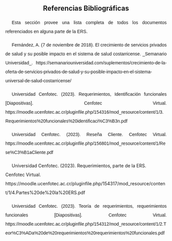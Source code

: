 <h2 style="text-align: center;">Referencias Bibliográficas</h2>

<p style="text-indent:20px; line-height:2; font-family: Arial, sans-serif; font-size: 14px; text-align: justify;">
Esta sección provee una lista completa de todos los documentos referenciados en alguna parte de la ERS.</p>

<p style="text-indent:20px; line-height:2; font-family: Arial, sans-serif; font-size: 14px; text-align: justify;">
Fernández, A. (7 de noviembre de 2018). El crecimiento de servicios privados de salud y su posible impacto en el sistema de salud costarricense. _Semanario Universidad_. https://semanariouniversidad.com/suplementos/crecimiento-de-la-oferta-de-servicios-privados-de-salud-y-su-posible-impacto-en-el-sistema-universal-de-salud-costarricense/</p>

<p style="text-indent:20px; line-height:2; font-family: Arial, sans-serif; font-size: 14px; text-align: justify;">
Universidad Cenfotec. (2023). Requerimientos, Identificación funcionales [Diapositivas]. Cenfotec Virtual. https://moodle.ucenfotec.ac.cr/pluginfile.php/154316/mod_resource/content/1/3.Requerimientos%20funcionales%20identificaci%C3%B3n.pdf</p>
<p style="text-indent:20px; line-height:2; font-family: Arial, sans-serif; font-size: 14px; text-align: justify;">
Universidad Cenfotec. (2023). Reseña Cliente. Cenfotec Virtual. https://moodle.ucenfotec.ac.cr/pluginfile.php/156801/mod_resource/content/1/Rese%C3%B1aCliente.pdf</p>
<p style="text-indent:20px; line-height:2;">
Universidad Cenfotec. (2023). Requerimientos, parte de la ERS. Cenfotec Virtual. https://moodle.ucenfotec.ac.cr/pluginfile.php/154317/mod_resource/content/1/4.Partes%20de%20la%20ERS.pdf</p>
<p style="text-indent:20px; line-height:2; font-family: Arial, sans-serif; font-size: 14px; text-align: justify;">
Universidad Cenfotec. (2023). Teoría de requerimientos, requerimientos funcionales [Diapositivas]. Cenfotec Virtual. https://moodle.ucenfotec.ac.cr/pluginfile.php/154312/mod_resource/content/1/2.Teor%C3%ADa%20de%20requerimientos%20requerimientos%20funcionales.pdf</p>